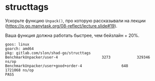 # structtags

Ускорьте функцию `Unpack()`, про которую рассказывали на лекции (https://p.go.manytask.org/08-reflect/lecture.slide#19).

Ваша функция должна работать быстрее, чем бейзлайн + 20%.
```
goos: linux
goarch: amd64
pkg: gitlab.com/slon/shad-go/structtags
BenchmarkUnpacker/user-4                    3273            329346 ns/op
BenchmarkUnpacker/user+good+order-4                  648           1721068 ns/op
PASS
```
